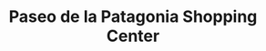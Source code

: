 ---
title: "Paseo de la Patagonia Shopping Center"
url: /neuquen/paseo-de-la-patagonia-shopping-center/
shop: centro comercial
---